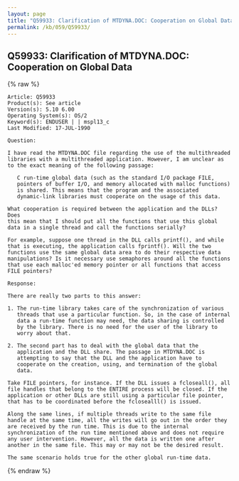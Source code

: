 ```yaml
---
layout: page
title: "Q59933: Clarification of MTDYNA.DOC: Cooperation on Global Data"
permalink: /kb/059/Q59933/
---
```


## Q59933: Clarification of MTDYNA.DOC: Cooperation on Global Data

{% raw %}

	Article: Q59933
	Product(s): See article
	Version(s): 5.10 6.00
	Operating System(s): OS/2
	Keyword(s): ENDUSER | | mspl13_c
	Last Modified: 17-JUL-1990
	
	Question:
	
	I have read the MTDYNA.DOC file regarding the use of the multithreaded
	libraries with a multithreaded application. However, I am unclear as
	to the exact meaning of the following passage:
	
	   C run-time global data (such as the standard I/O package FILE,
	   pointers of buffer I/O, and memory allocated with malloc functions)
	   is shared. This means that the program and the associated
	   dynamic-link libraries must cooperate on the usage of this data.
	
	What cooperation is required between the application and the DLLs? Does
	this mean that I should put all the functions that use this global
	data in a single thread and call the functions serially?
	
	For example, suppose one thread in the DLL calls printf(), and while
	that is executing, the application calls fprintf(). Will the two
	functions use the same global data area to do their respective data
	manipulations? Is it necessary use semaphores around all the functions
	that use each malloc'ed memory pointer or all functions that access
	FILE pointers?
	
	Response:
	
	There are really two parts to this answer:
	
	1. The run-time library takes care of the synchronization of various
	   threads that use a particular function. So, in the case of internal
	   data a run-time function may need, the data sharing is controlled
	   by the library. There is no need for the user of the library to
	   worry about that.
	
	2. The second part has to deal with the global data that the
	   application and the DLL share. The passage in MTDYNA.DOC is
	   attempting to say that the DLL and the application have to
	   cooperate on the creation, using, and termination of the global
	   data.
	
	Take FILE pointers, for instance. If the DLL issues a fcloseall(), all
	file handles that belong to the ENTIRE process will be closed. If the
	application or other DLLs are still using a particular file pointer,
	that has to be coordinated before the fclosealll() is issued.
	
	Along the same lines, if multiple threads write to the same file
	handle at the same time, all the writes will go out in the order they
	are received by the run time. This is due to the internal
	synchronization of the run time mentioned above and does not require
	any user intervention. However, all the data is written one after
	another in the same file. This may or may not be the desired result.
	
	The same scenario holds true for the other global run-time data.

{% endraw %}
